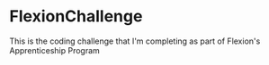 # FlexionChallenge
This is the coding challenge that I'm completing as part of Flexion's Apprenticeship Program

